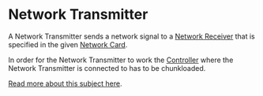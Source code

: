 # Network Transmitter

A Network Transmitter sends a network signal to a [Network Receiver](https://github.com/raoulvdberge/refinedstorage/wiki/Network-Receiver) that is specified in the given [Network Card](https://github.com/raoulvdberge/refinedstorage/wiki/Network-Card).

In order for the Network Transmitter to work the [Controller](https://github.com/raoulvdberge/refinedstorage/wiki/Controller) where the Network Transmitter is connected to has to be chunkloaded.

[Read more about this subject here](https://github.com/raoulvdberge/refinedstorage/wiki/Networks-over-long-distances).